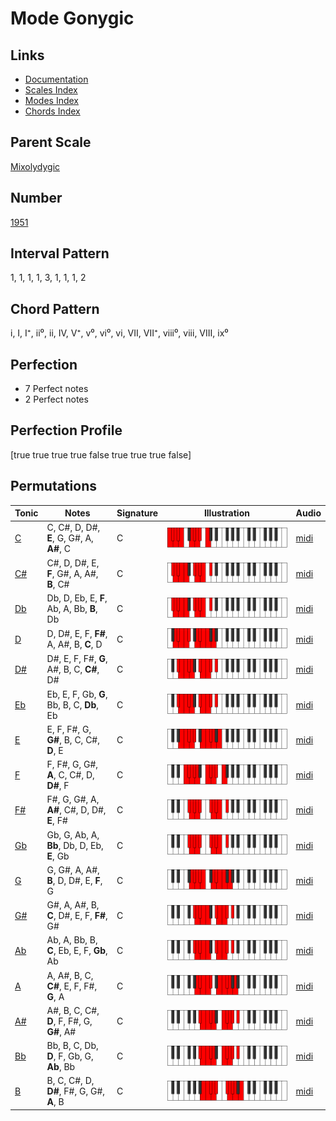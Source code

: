 # Mode Gonygic

## Links

- [Documentation](index.md)
- [Scales Index](Scales.md)
- [Modes Index](Modes.md)
- [Chords Index](Chords.md)

## Parent Scale

[Mixolydygic](ScaleMixolydygic.md)

## Number

[1951](https://ianring.com/musictheory/scales/1951)

## Interval Pattern

1, 1, 1, 1, 3, 1, 1, 1, 2

## Chord Pattern

i, I, I⁺, ii⁰, ii, IV, V⁺, v⁰, vi⁰, vi, VII, VII⁺, viii⁰, viii, VIII, ix⁰

## Perfection

- 7 Perfect notes
- 2 Perfect notes

## Perfection Profile

[true true true true false true true true false]

## Permutations

| Tonic | Notes | Signature | Illustration | Audio |
|-------|-------|-----------|--------------|-------|
| [C](ModeCNaturalGonygic.md) | C, C#, D, D#, **E**, G, G#, A, **A#**, C | C | ![CNaturalGonygic](ModeCNaturalGonygic.png) | [midi](https://github.com/edipermadi/music/blob/main/docs/ModeCNaturalGonygic.mid?raw=true) |
| [C#](ModeCSharpGonygic.md) | C#, D, D#, E, **F**, G#, A, A#, **B**, C# | C | ![CSharpGonygic](ModeCSharpGonygic.png) | [midi](https://github.com/edipermadi/music/blob/main/docs/ModeCSharpGonygic.mid?raw=true) |
| [Db](ModeDFlatGonygic.md) | Db, D, Eb, E, **F**, Ab, A, Bb, **B**, Db | C | ![DFlatGonygic](ModeDFlatGonygic.png) | [midi](https://github.com/edipermadi/music/blob/main/docs/ModeDFlatGonygic.mid?raw=true) |
| [D](ModeDNaturalGonygic.md) | D, D#, E, F, **F#**, A, A#, B, **C**, D | C | ![DNaturalGonygic](ModeDNaturalGonygic.png) | [midi](https://github.com/edipermadi/music/blob/main/docs/ModeDNaturalGonygic.mid?raw=true) |
| [D#](ModeDSharpGonygic.md) | D#, E, F, F#, **G**, A#, B, C, **C#**, D# | C | ![DSharpGonygic](ModeDSharpGonygic.png) | [midi](https://github.com/edipermadi/music/blob/main/docs/ModeDSharpGonygic.mid?raw=true) |
| [Eb](ModeEFlatGonygic.md) | Eb, E, F, Gb, **G**, Bb, B, C, **Db**, Eb | C | ![EFlatGonygic](ModeEFlatGonygic.png) | [midi](https://github.com/edipermadi/music/blob/main/docs/ModeEFlatGonygic.mid?raw=true) |
| [E](ModeENaturalGonygic.md) | E, F, F#, G, **G#**, B, C, C#, **D**, E | C | ![ENaturalGonygic](ModeENaturalGonygic.png) | [midi](https://github.com/edipermadi/music/blob/main/docs/ModeENaturalGonygic.mid?raw=true) |
| [F](ModeFNaturalGonygic.md) | F, F#, G, G#, **A**, C, C#, D, **D#**, F | C | ![FNaturalGonygic](ModeFNaturalGonygic.png) | [midi](https://github.com/edipermadi/music/blob/main/docs/ModeFNaturalGonygic.mid?raw=true) |
| [F#](ModeFSharpGonygic.md) | F#, G, G#, A, **A#**, C#, D, D#, **E**, F# | C | ![FSharpGonygic](ModeFSharpGonygic.png) | [midi](https://github.com/edipermadi/music/blob/main/docs/ModeFSharpGonygic.mid?raw=true) |
| [Gb](ModeGFlatGonygic.md) | Gb, G, Ab, A, **Bb**, Db, D, Eb, **E**, Gb | C | ![GFlatGonygic](ModeGFlatGonygic.png) | [midi](https://github.com/edipermadi/music/blob/main/docs/ModeGFlatGonygic.mid?raw=true) |
| [G](ModeGNaturalGonygic.md) | G, G#, A, A#, **B**, D, D#, E, **F**, G | C | ![GNaturalGonygic](ModeGNaturalGonygic.png) | [midi](https://github.com/edipermadi/music/blob/main/docs/ModeGNaturalGonygic.mid?raw=true) |
| [G#](ModeGSharpGonygic.md) | G#, A, A#, B, **C**, D#, E, F, **F#**, G# | C | ![GSharpGonygic](ModeGSharpGonygic.png) | [midi](https://github.com/edipermadi/music/blob/main/docs/ModeGSharpGonygic.mid?raw=true) |
| [Ab](ModeAFlatGonygic.md) | Ab, A, Bb, B, **C**, Eb, E, F, **Gb**, Ab | C | ![AFlatGonygic](ModeAFlatGonygic.png) | [midi](https://github.com/edipermadi/music/blob/main/docs/ModeAFlatGonygic.mid?raw=true) |
| [A](ModeANaturalGonygic.md) | A, A#, B, C, **C#**, E, F, F#, **G**, A | C | ![ANaturalGonygic](ModeANaturalGonygic.png) | [midi](https://github.com/edipermadi/music/blob/main/docs/ModeANaturalGonygic.mid?raw=true) |
| [A#](ModeASharpGonygic.md) | A#, B, C, C#, **D**, F, F#, G, **G#**, A# | C | ![ASharpGonygic](ModeASharpGonygic.png) | [midi](https://github.com/edipermadi/music/blob/main/docs/ModeASharpGonygic.mid?raw=true) |
| [Bb](ModeBFlatGonygic.md) | Bb, B, C, Db, **D**, F, Gb, G, **Ab**, Bb | C | ![BFlatGonygic](ModeBFlatGonygic.png) | [midi](https://github.com/edipermadi/music/blob/main/docs/ModeBFlatGonygic.mid?raw=true) |
| [B](ModeBNaturalGonygic.md) | B, C, C#, D, **D#**, F#, G, G#, **A**, B | C | ![BNaturalGonygic](ModeBNaturalGonygic.png) | [midi](https://github.com/edipermadi/music/blob/main/docs/ModeBNaturalGonygic.mid?raw=true) |
